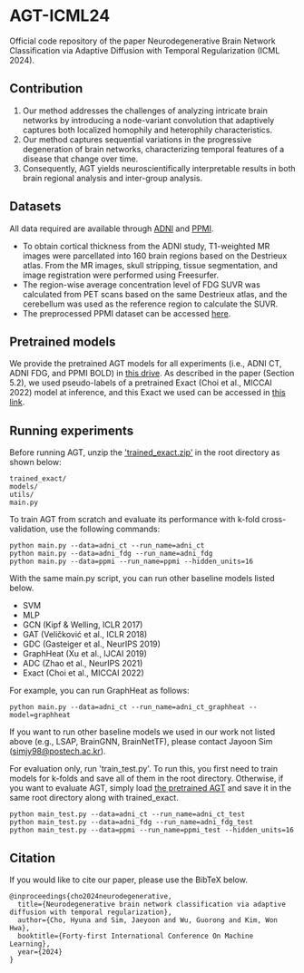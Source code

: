 # AGT-ICML24
Official code repository of the paper Neurodegenerative Brain Network Classification via Adaptive Diffusion with Temporal Regularization (ICML 2024).

## Contribution 
1) Our method addresses the challenges of analyzing intricate brain networks by introducing a node-variant convolution that adaptively captures both localized homophily and heterophily characteristics.
2) Our method captures sequential variations in the progressive degeneration of brain networks, characterizing temporal features of a disease that change over time.
3) Consequently, AGT yields neuroscientifically interpretable results in both brain regional analysis and inter-group analysis.

## Datasets
All data required are available through [ADNI](https://adni.loni.usc.edu/) and [PPMI](https://www.ppmi-info.org/).
* To obtain cortical thickness from the ADNI study, T1-weighted MR images were parcellated into 160 brain regions based on the Destrieux atlas. From the MR images, skull stripping, tissue segmentation, and image registration were performed using Freesurfer.
* The region-wise average concentration level of FDG SUVR was calculated from PET scans based on the same Destrieux atlas, and the cerebellum was used as the reference region to calculate the SUVR.
* The preprocessed PPMI dataset can be accessed [here](https://github.com/brainnetuoa/data_driven_network_neuroscience?tab=readme-ov-file).

## Pretrained models
We provide the pretrained AGT models for all experiments (i.e., ADNI CT, ADNI FDG, and PPMI BOLD) in [this drive](https://drive.google.com/file/d/1aNH9fplja0_55GeN_E9sK4HWhkofbnQh/view?usp=sharing).
As described in the paper (Section 5.2), we used pseudo-labels of a pretrained Exact (Choi et al., MICCAI 2022) model at inference, and this Exact we used can be accessed in [this link](https://drive.google.com/file/d/1cUHMtGisUAizsebCaZzfPLfSUhX3-1Fw/view?usp=sharing).

## Running experiments
Before running AGT, unzip the ['trained_exact.zip'](https://drive.google.com/file/d/1cUHMtGisUAizsebCaZzfPLfSUhX3-1Fw/view?usp=sharing) in the root directory as shown below:
```
trained_exact/
models/
utils/
main.py
```

To train AGT from scratch and evaluate its performance with k-fold cross-validation, use the following commands:
```
python main.py --data=adni_ct --run_name=adni_ct
python main.py --data=adni_fdg --run_name=adni_fdg
python main.py --data=ppmi --run_name=ppmi --hidden_units=16
```

With the same main.py script, you can run other baseline models listed below.
* SVM
* MLP
* GCN (Kipf & Welling, ICLR 2017)
* GAT (Veličković et al., ICLR 2018)
* GDC (Gasteiger et al., NeurIPS 2019)
* GraphHeat (Xu et al., IJCAI 2019)
* ADC (Zhao et al., NeurIPS 2021)
* Exact (Choi et al., MICCAI 2022)

For example, you can run GraphHeat as follows:
```
python main.py --data=adni_ct --run_name=adni_ct_graphheat --model=graphheat
```

If you want to run other baseline models we used in our work not listed above (e.g., LSAP, BrainGNN, BrainNetTF), please contact Jayoon Sim (simjy98@postech.ac.kr).

For evaluation only, run 'train_test.py'. To run this, you first need to train models for k-folds and save all of them in the root directory. Otherwise, if you want to evaluate AGT, simply load [the pretrained AGT](https://drive.google.com/file/d/1aNH9fplja0_55GeN_E9sK4HWhkofbnQh/view?usp=sharing) and save it in the same root directory along with trained_exact.
```
python main_test.py --data=adni_ct --run_name=adni_ct_test
python main_test.py --data=adni_fdg --run_name=adni_fdg_test
python main_test.py --data=ppmi --run_name=ppmi_test --hidden_units=16
```

## Citation
If you would like to cite our paper, please use the BibTeX below.
```
@inproceedings{cho2024neurodegenerative,
  title={Neurodegenerative brain network classification via adaptive diffusion with temporal regularization},
  author={Cho, Hyuna and Sim, Jaeyoon and Wu, Guorong and Kim, Won Hwa},
  booktitle={Forty-first International Conference On Machine Learning},
  year={2024}
}
```




